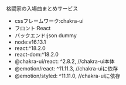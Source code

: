 格闘家の入場曲まとめサービス

- cssフレームワーク:chakra-ui
- フロント:React
- バックエンド:json dummy
- node:v16.13.1
- react:^18.2.0
- react-dom:^18.2.0
- @chakra-ui/react: ^2.8.2, //chakra-ui本体
- @emotion/react: ^11.11.3, //chakra-uiに依存
- @emotion/styled: ^11.11.0, //chakra-uiに依存